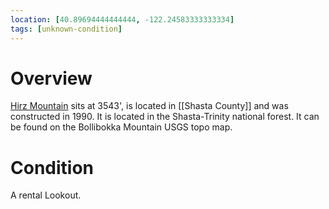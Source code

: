 ```yaml
---
location: [40.89694444444444, -122.24583333333334]
tags: [unknown-condition]
---
```


# Overview

[Hirz Mountain](http://www.peakbagging.com/CALookoutPhotos/HirzMtn.html) sits at 3543', is located in [[Shasta County]] and was constructed in 1990. It is located in the Shasta-Trinity national forest. It can be found on the Bollibokka Mountain USGS topo map.

# Condition

A rental Lookout.